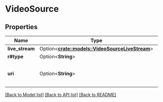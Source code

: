 # VideoSource

## Properties

Name | Type | Description | Notes
------------ | ------------- | ------------- | -------------
**live_stream** | Option<[**crate::models::VideoSourceLiveStream**](video_source_live_stream.md)> |  | [optional]
**r#type** | Option<**String**> |  | [optional]
**uri** | Option<**String**> | The URL where the video is stored. | [optional]

[[Back to Model list]](../README.md#documentation-for-models) [[Back to API list]](../README.md#documentation-for-api-endpoints) [[Back to README]](../README.md)


